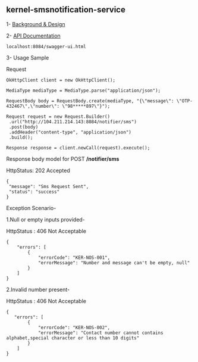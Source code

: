 ## kernel-smsnotification-service
 
 1- [Background & Design](../../design/kernel/kernel-smsnotification.md)
 

 2- [API Documentation <TBA>](TBA)
 
 ```
 localhost:8084/swagger-ui.html

 ```
 
 3- Usage Sample
 
Request

 ```
OkHttpClient client = new OkHttpClient();

MediaType mediaType = MediaType.parse("application/json");

RequestBody body = RequestBody.create(mediaType, "{\"message\": \"OTP-432467\",\"number\": \"98*****897\"}");

Request request = new Request.Builder()
  .url("http://104.211.214.143:8084/notifier/sms")
  .post(body)
  .addHeader("content-type", "application/json")
  .build();

Response response = client.newCall(request).execute();
 
 ```


Response body model for POST **/notifier/sms**

HttpStatus: 202 Accepted
  
 ```
{
  "message": "Sms Request Sent",
  "status": "success"
}
 ```
 
Exception Scenario-

1.Null or empty inputs provided-

HttpStatus : 406 Not Acceptable

```
{
    "errors": [
        {
            "errorCode": "KER-NOS-001",
            "errorMessage": "Number and message can't be empty, null"
        }
    ]
}

```

2.Invalid number present-

HttpStatus : 406 Not Acceptable


```
{
   "errors": [
        {
            "errorCode": "KER-NOS-002",
            "errorMessage": "Contact number cannot contains alphabet,special character or less than 10 digits"
        }
    ]
}

```









